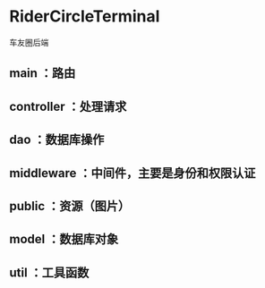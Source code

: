 # RiderCircleTerminal
车友圈后端

## main ：路由

## controller ：处理请求

## dao ：数据库操作

## middleware ：中间件，主要是身份和权限认证

## public ：资源（图片）

## model ：数据库对象

## util ：工具函数


